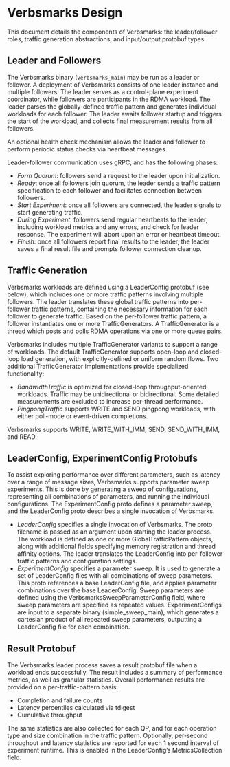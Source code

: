 # Verbsmarks Design
This document details the components of Verbsmarks: the leader/follower roles,
traffic generation abstractions, and input/output protobuf types.

## Leader and Followers
The Verbsmarks binary (`verbsmarks_main`) may be run as a leader or follower. A
deployment of Verbsmarks consists of one leader instance and multiple followers.
The leader serves as a control-plane experiment coordinator, while followers are
participants in the RDMA workload. The leader parses the globally-defined
traffic pattern and generates individual workloads for each follower. The leader
awaits follower startup and triggers the start of the workload, and collects
final measurement results from all followers.

An optional health check mechanism allows the leader and follower to perform
periodic status checks via heartbeat messages.

Leader-follower communication uses gRPC, and has the following phases:
* *Form Quorum*: followers send a request to the leader upon initialization.
* *Ready*: once all followers join quorum, the leader sends a traffic pattern
  specification to each follower and facilitates connection between followers.
* *Start Experiment*: once all followers are connected, the leader signals to
  start generating traffic.
* *During Experiment*: followers send regular heartbeats to the leader,
  including workload metrics and any errors, and check for leader response. The
  experiment will abort upon an error or heartbeat timeout.
* *Finish*: once all followers report final results to the leader, the leader
  saves a final result file and prompts follower connection cleanup.


## Traffic Generation
Verbsmarks workloads are defined using a LeaderConfig protobuf (see below),
which includes one or more traffic patterns involving multiple followers. The
leader translates these global traffic patterns into per-follower traffic
patterns, containing the necessary information for each follower to generate
traffic. Based on the per-follower traffic pattern, a follower instantiates one
or more TrafficGenerators. A TrafficGenerator is a thread which posts and polls
RDMA operations via one or more queue pairs.

Verbsmarks includes multiple TrafficGenerator variants to support a range of
workloads. The default TrafficGenerator supports open-loop and closed-loop load
generation, with explicitly-defined or uniform random flows. Two additional
TrafficGenerator implementations provide specialized functionality:

* *BandwidthTraffic* is optimized for closed-loop throughput-oriented workloads.
  Traffic may be unidirectional or bidirectional. Some detailed measurements are
  excluded to increase per-thread performance.
* *PingpongTraffic* supports WRITE and SEND pingpong workloads, with either
  poll-mode or event-driven completions.

Verbsmarks supports WRITE, WRITE_WITH_IMM, SEND, SEND_WITH_IMM, and READ.

## LeaderConfig, ExperimentConfig Protobufs
To assist exploring performance over different parameters, such as latency over
a range of message sizes, Verbsmarks supports parameter sweep experiments. This
is done by generating a sweep of configurations, representing all combinations
of parameters, and running the individual configurations. The ExperimentConfig
proto defines a parameter sweep, and the LeaderConfig proto describes a single
invocation of Verbsmarks.

* *LeaderConfig* specifies a single invocation of Verbsmarks. The proto filename
  is passed as an argument upon starting the leader process. The workload is
  defined as one or more GlobalTrafficPattern objects, along with additional
  fields specifying memory registration and thread affinity options. The leader
  translates the LeaderConfig into per-follower traffic patterns and
  configuration settings.
* *ExperimentConfig* specifies a parameter sweep. It is used to generate a set
  of LeaderConfig files with all combinations of sweep parameters. This proto
  references a base LeaderConfig file, and applies parameter combinations over
  the base LeaderConfig. Sweep parameters are defined using the
  VerbsmarksSweepParameterConfig field, where sweep parameters are specified as
  repeated values. ExperimentConfigs are input to a separate binary
  (simple_sweep_main), which generates a cartesian product of all repeated sweep
  parameters, outputting a LeaderConfig file for each combination.


## Result Protobuf
The Verbsmarks leader process saves a result protobuf file when a workload ends
successfully. The result includes a summary of performance metrics, as well as
granular statistics. Overall performance results are provided on a
per-traffic-pattern basis:
* Completion and failure counts
* Latency percentiles calculated via tdigest
* Cumulative throughput

The same statistics are also collected for each QP, and for each operation type
and size combination in the traffic pattern. Optionally, per-second throughput
and latency statistics are reported for each 1 second interval of experiment
runtime. This is enabled in the LeaderConfig’s MetricsCollection field.
